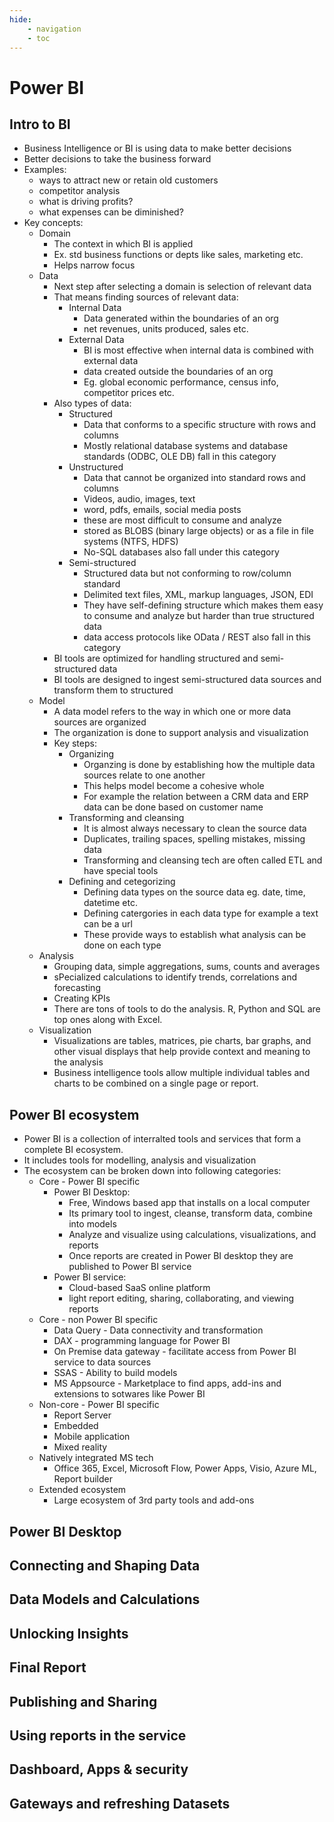 ```yaml
---
hide:
    - navigation
    - toc
---
```


# Power BI

## Intro to BI

- Business Intelligence or BI is using data to make better decisions
- Better decisions to take the business forward
- Examples:
    - ways to attract new or retain old customers
    - competitor analysis
    - what is driving profits?
    - what expenses can be diminished?
- Key concepts:
    - Domain
        - The context in which BI is applied
        - Ex. std business functions or depts like sales, marketing etc.
        - Helps narrow focus
    - Data
        - Next step after selecting a domain is selection of relevant data
        - That means finding sources of relevant data:
            - Internal Data
                - Data generated within the boundaries of an org
                - net revenues, units produced, sales etc.
            - External Data
                - BI is most effective when internal data is combined with external data
                - data created outside the boundaries of an org
                - Eg. global economic performance, census info, competitor prices etc.
        - Also types of data:
            - Structured
                - Data that conforms to a specific structure with rows and columns
                - Mostly relational database systems and database standards (ODBC, OLE DB) fall in this category
            - Unstructured
                - Data that cannot be organized into standard rows and columns
                - Videos, audio, images, text
                - word, pdfs, emails, social media posts
                - these are most difficult to consume and analyze
                - stored as BLOBS (binary large objects) or as a file in file systems (NTFS, HDFS)
                - No-SQL databases also fall under this category
            - Semi-structured
                - Structured data but not conforming to row/column standard
                - Delimited text files, XML, markup languages, JSON, EDI
                - They have self-defining structure which makes them easy to consume and analyze but harder than true structured data
                - data access protocols like OData / REST also fall in this category
        - BI tools are optimized for handling structured and semi-structured data
        - BI tools are designed to ingest semi-structured data sources and transform them to structured
    - Model
        - A data model refers to the way in which one or more data sources are organized
        - The organization is done to support analysis and visualization
        - Key steps:
            - Organizing
                - Organzing is done by establishing how the multiple data sources relate to one another
                - This helps model become a cohesive whole
                - For example the relation between a CRM data and ERP data can be done based on customer name
            - Transforming and cleansing
                - It is almost always necessary to clean the source data
                - Duplicates, trailing spaces, spelling mistakes, missing data
                - Transforming and cleansing tech are often called ETL and have special tools
            - Defining and cetegorizing
                - Defining data types on the source data eg. date, time, datetime etc.
                - Defining catergories in each data type for example a text can be a url
                - These provide ways to establish what analysis can be done on each type
    - Analysis
        - Grouping data, simple aggregations, sums, counts and averages
        - sPecialized calculations to identify trends, correlations and forecasting
        - Creating KPIs
        - There are tons of tools to do the analysis. R, Python and SQL are top ones along with Excel.
    - Visualization
        - Visualizations are tables, matrices, pie charts, bar graphs, and other visual displays that help provide context and meaning to the analysis
        - Business intelligence tools allow multiple individual tables and charts to be combined on a single page or report.

## Power BI ecosystem

- Power BI is a collection of interralted tools and services that form a complete BI ecosystem.
- It includes tools for modelling, analysis and visualization
- The ecosystem can be broken down into following categories:
    - Core - Power BI specific
        - Power BI Desktop:
            - Free, Windows based app that installs on a local computer
            - Its primary tool to ingest, cleanse, transform data, combine into models
            - Analyze and visualize using calculations, visualizations, and reports
            - Once reports are created in Power BI desktop they are published to Power BI service
        - Power BI service:
            - Cloud-based SaaS online platform
            - light report editing, sharing, collaborating, and viewing reports
    - Core - non Power BI specific
        - Data Query - Data connectivity and transformation
        - DAX - programming language for Power BI
        - On Premise data gateway - facilitate access from Power BI service to data sources
        - SSAS - Ability to build models
        - MS Appsource - Marketplace to find apps, add-ins and extensions to sotwares like Power BI
    - Non-core - Power BI specific
        - Report Server
        - Embedded
        - Mobile application
        - Mixed reality
    - Natively integrated MS tech
        - Office 365, Excel, Microsoft Flow, Power Apps, Visio, Azure ML, Report builder
    - Extended ecosystem
        - Large ecosystem of 3rd party tools and add-ons

## Power BI Desktop

## Connecting and Shaping Data

## Data Models and Calculations

## Unlocking Insights

## Final Report

## Publishing and Sharing

## Using reports in the service

## Dashboard, Apps & security

## Gateways and refreshing Datasets